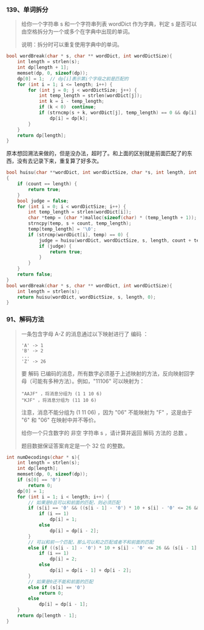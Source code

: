 

### 139、单词拆分

>给你一个字符串 s 和一个字符串列表 wordDict 作为字典，判定 s 是否可以由空格拆分为一个或多个在字典中出现的单词。
>
>说明：拆分时可以重复使用字典中的单词。

```c
bool wordBreak(char * s, char ** wordDict, int wordDictSize){
    int length = strlen(s);
    int dp[length + 1];
    memset(dp, 0, sizeof(dp));
    dp[0] = 1;	// dp[i]表示第i个字母之前是匹配的
    for (int i = 1; i <= length; i++) {
        for (int j = 0; j < wordDictSize; j++) {
            int temp_length = strlen(wordDict[j]);
            int k = i - temp_length;
            if (k < 0)  continue;
            if (strncmp(s + k, wordDict[j], temp_length) == 0 && dp[i] == 0)
                dp[i] = dp[k];
        }
    }
    return dp[length];
}
```

原本想回溯法来做的，但是没办法，超时了。和上面的区别就是前面匹配了的东西，没有去记录下来，重复算了好多次。

```c
bool huisu(char **wordDict, int wordDictSize, char *s, int length, int count)
{
    if (count == length) {
        return true;
    }
    bool judge = false;
    for (int i = 0; i < wordDictSize; i++) {
        int temp_length = strlen(wordDict[i]);
        char *temp = (char *)malloc(sizeof(char) * (temp_length + 1));
        strncpy(temp, s + count, temp_length);
        temp[temp_length] = '\0';
        if (strcmp(wordDict[i], temp) == 0) {
            judge = huisu(wordDict, wordDictSize, s, length, count + temp_length);
            if (judge) {
                return true;
            }
        }
    }
    return false;
}
bool wordBreak(char * s, char ** wordDict, int wordDictSize){
    int length = strlen(s);
    return huisu(wordDict, wordDictSize, s, length, 0);
}
```

### 91、解码方法

>一条包含字母 A-Z 的消息通过以下映射进行了 编码 ：
>
>```
>'A' -> 1
>'B' -> 2
>...
>'Z' -> 26
>```
>
>要 解码 已编码的消息，所有数字必须基于上述映射的方法，反向映射回字母（可能有多种方法）。例如，"11106" 可以映射为：
>
>```
>"AAJF" ，将消息分组为 (1 1 10 6)
>"KJF" ，将消息分组为 (11 10 6)
>```
>
>注意，消息不能分组为  (1 11 06) ，因为 "06" 不能映射为 "F" ，这是由于 "6" 和 "06" 在映射中并不等价。
>
>给你一个只含数字的 非空 字符串 s ，请计算并返回 解码 方法的 总数 。
>
>题目数据保证答案肯定是一个 32 位 的整数。
>

```c
int numDecodings(char * s){
    int length = strlen(s);
    int dp[length];
    memset(dp, 0, sizeof(dp));
    if (s[0] == '0')
        return 0;
    dp[0] = 1;
    for (int i = 1; i < length; i++) {
        // 如果是0且可以和前面的匹配，则必须匹配
        if (s[i] == '0' && ((s[i - 1] - '0') * 10 + s[i] - '0' <= 26 && (s[i - 1] - '0') * 10 + s[i] - '0' >= 10)) {
            if (i == 1)
                dp[i] = 1;
            else 
                dp[i] = dp[i - 2];
        }
        // 可以和前一个匹配，那么可以和之匹配或者不和前面的匹配
        else if ((s[i - 1] - '0') * 10 + s[i] - '0' <= 26 && (s[i - 1] - '0') * 10 + s[i] - '0' >= 10) {
            if (i == 1)
                dp[i] = 2;
            else 
                dp[i] = dp[i - 1] + dp[i - 2];
        }
        // 如果是0还不能和前面的匹配
        else if (s[i] == '0')
            return 0;
        else
            dp[i] = dp[i - 1];
    }
    return dp[length - 1];
}
```

